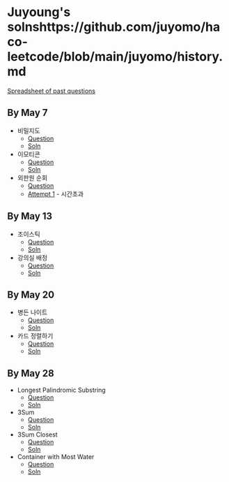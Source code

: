 # Juyoung's solnshttps://github.com/juyomo/haco-leetcode/blob/main/juyomo/history.md

[Spreadsheet of past questions](https://docs.google.com/spreadsheets/d/1xBbdRK63r4j0TBRjWU9qS4NVHbrE3yg8pdTXb4bciz0/)

## By May 7

* 비밀지도
  * [Question](https://school.programmers.co.kr/learn/courses/30/lessons/17681)
  * [Soln](<[PGS] 비밀지도.cpp>)
* 이모티콘
  * [Question](https://school.programmers.co.kr/learn/courses/30/lessons/150368)
  * [Soln](<[PGS] 이모티콘 할인.cpp>)
* 외판원 순회
  * [Question](https://www.acmicpc.net/problem/2098)
  * [Attempt 1](<[BOJ] 2098 외판원 순회_attempt 1.cpp>) - 시간초과

## By May 13

* 조이스틱
  * [Question](https://school.programmers.co.kr/learn/courses/30/lessons/42860)
  * [Soln](<[PGS] 조이스틱.cpp>)
* 강의실 배정
  * [Question](https://www.acmicpc.net/problem/11000)
  * [Soln](<[BOJ] 11000 강의실 배정.cpp>)
  
## By May 20

* 병든 나이트
  * [Question](https://www.acmicpc.net/problem/1783)
  * [Soln](<[BOJ] 1783 병든 나이트.cpp>)
* 카드 정렬하기
  * [Question](https://www.acmicpc.net/problem/1715)
  * [Soln](<[BOJ] 1715 카드 정렬.cpp>)
 
## By May 28

* Longest Palindromic Substring
  * [Question](https://leetcode.com/problems/longest-palindromic-substring/)
  * [Soln](<[LTC] 5.Longest Palindromic Substring.cpp>)
* 3Sum
  * [Question](https://leetcode.com/problems/3sum/)
  * [Soln](<[LTC] 15.3sum.cpp>)
* 3Sum Closest
  * [Question](https://leetcode.com/problems/3sum-closest/)
  * [Soln](<[LTC] 16.3Sum Closest.cpp>)
* Container with Most Water
  * [Question](https://leetcode.com/problems/container-with-most-water/)
  * [Soln](<[LTC] 11.Container With Most Water.cpp>)

